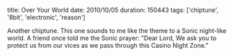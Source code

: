 title: Over Your World
date: 2010/10/05
duration: 150443
tags: ['chiptune', '8bit', 'electronic', 'reason']

Another chiptune. This one sounds to me like the theme to a Sonic night-like world. A friend once told me the Sonic prayer: "Dear Lord, We ask you to protect us from our vices as we pass through this Casino Night Zone."
